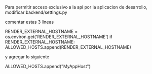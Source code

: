 Para permitir acceso exclusivo a la api por la aplicacion de desarrollo, modificar backend/settings.py

comentar estas 3 lineas

RENDER_EXTERNAL_HOSTNAME = os.environ.get('RENDER_EXTERNAL_HOSTNAME') 
if RENDER_EXTERNAL_HOSTNAME:
    ALLOWED_HOSTS.append(RENDER_EXTERNAL_HOSTNAME)

y agregar lo siguiente

ALLOWED_HOSTS.append("MyAppHost")
